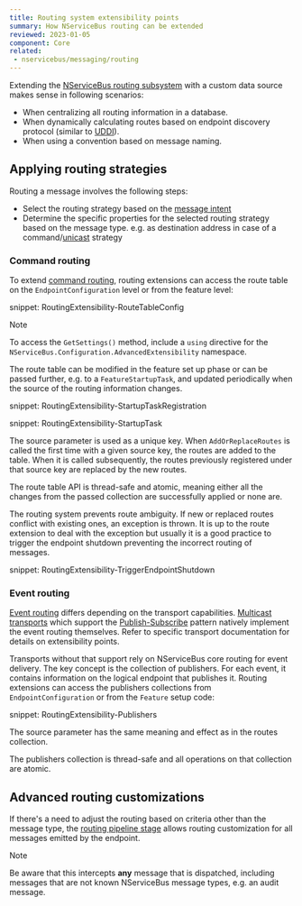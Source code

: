 ```yaml
---
title: Routing system extensibility points
summary: How NServiceBus routing can be extended
reviewed: 2023-01-05
component: Core
related:
 - nservicebus/messaging/routing
---
```


Extending the [NServiceBus routing subsystem](/nservicebus/messaging/routing.md) with a custom data source makes sense in following scenarios:

 * When centralizing all routing information in a database.
 * When dynamically calculating routes based on endpoint discovery protocol (similar to [UDDI](https://en.wikipedia.org/wiki/Web_Services_Discovery)).
 * When using a convention based on message naming.

## Applying routing strategies

Routing a message involves the following steps:

- Select the routing strategy based on the [message intent](/nservicebus/messaging/messages-events-commands.md)
- Determine the specific properties for the selected routing strategy based on the message type. e.g. as destination address in case of a command/[unicast](/transports/types.md#unicast-only-transports) strategy

### Command routing

To extend [command routing](/nservicebus/messaging/routing.md#command-routing), routing extensions can access the route table on the `EndpointConfiguration` level or from the feature level:

snippet: RoutingExtensibility-RouteTableConfig

> [!NOTE]
> To access the `GetSettings()` method, include a `using` directive for the `NServiceBus.Configuration.AdvancedExtensibility` namespace.

The route table can be modified in the feature set up phase or can be passed further, e.g. to a `FeatureStartupTask`, and updated periodically when the source of the routing information changes.

snippet: RoutingExtensibility-StartupTaskRegistration

snippet: RoutingExtensibility-StartupTask

The source parameter is used as a unique key. When `AddOrReplaceRoutes` is called the first time with a given source key, the routes are added to the table. When it is called subsequently, the routes previously registered under that source key are replaced by the new routes.

The route table API is thread-safe and atomic, meaning either all the changes from the passed collection are successfully applied or none are.

The routing system prevents route ambiguity. If new or replaced routes conflict with existing ones, an exception is thrown. It is up to the route extension to deal with the exception but usually it is a good practice to trigger the endpoint shutdown preventing the incorrect routing of messages.

snippet: RoutingExtensibility-TriggerEndpointShutdown

### Event routing

[Event routing](/nservicebus/messaging/routing.md#event-routing) differs depending on the transport capabilities. [Multicast transports](/transports/types.md#multicast-enabled-transports) which support the [Publish-Subscribe](/nservicebus/messaging/publish-subscribe/) pattern natively implement the event routing themselves. Refer to specific transport documentation for details on extensibility points.

Transports without that support rely on NServiceBus core routing for event delivery. The key concept is the collection of publishers. For each event, it contains information on the logical endpoint that publishes it. Routing extensions can access the publishers collections from `EndpointConfiguration` or from the `Feature` setup code:

snippet: RoutingExtensibility-Publishers

The source parameter has the same meaning and effect as in the routes collection.

The publishers collection is thread-safe and all operations on that collection are atomic.

## Advanced routing customizations

If there's a need to adjust the routing based on criteria other than the message type, the [routing pipeline stage](/nservicebus/pipeline/steps-stages-connectors.md#stages-outgoing-pipeline-stages) allows routing customization for all messages emitted by the endpoint.

> [!NOTE]
> Be aware that this intercepts **any** message that is dispatched, including messages that are not known NServiceBus message types, e.g. an audit message.
